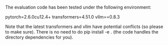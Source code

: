 The evaluation code has been tested under the following environment:

pytorch=2.6.0cu12.4+
transformers=4.51.0
vllm==0.8.3


Note that the latest transformers and vllm have potential conflicts (so please to make sure). There is no need to do pip install -e . (the code handles the directory dependencies for you). 